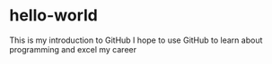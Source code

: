 # hello-world
This is my introduction to GitHub
I hope to use GitHub to learn about programming and excel my career
